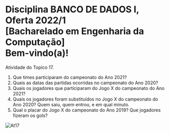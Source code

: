 # Disciplina BANCO DE DADOS I, Oferta 2022/1 <br> [Bacharelado em Engenharia da Computação] <br> Bem-vindo(a)!

Atividade do Topico 17.

1. Que times participaram do campeonato do Ano 2021?
2. Quais as datas das partidas ocorridas no campeonato do Ano 2020?
3. Quais os jogadores que participaram do Jogo X do campeonato do Ano 2021?
4. Quais os jogadores foram substituídos no Jogo X do campeonato do Ano 2020? Quem saiu, quem entrou, e em qual minuto.
5. Qual o placar do Jogo X do campeonato do Ano 2019? Que jogadores fizeram os gols?

![At17](https://user-images.githubusercontent.com/106816254/184434349-72039352-96c2-4b68-8045-261eab5b4cd2.jpg)



